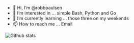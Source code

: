 - 👋 Hi, I’m @robbpaulsen
- 👀 I’m interested in ... simple Bash, Python and Go
- 🌱 I’m currently learning ... those three on my weekends
- 📫 How to reach me ... Email

![Github stats](https://github-readme-stats.vercel.app/api?username=robbpaulsen)
